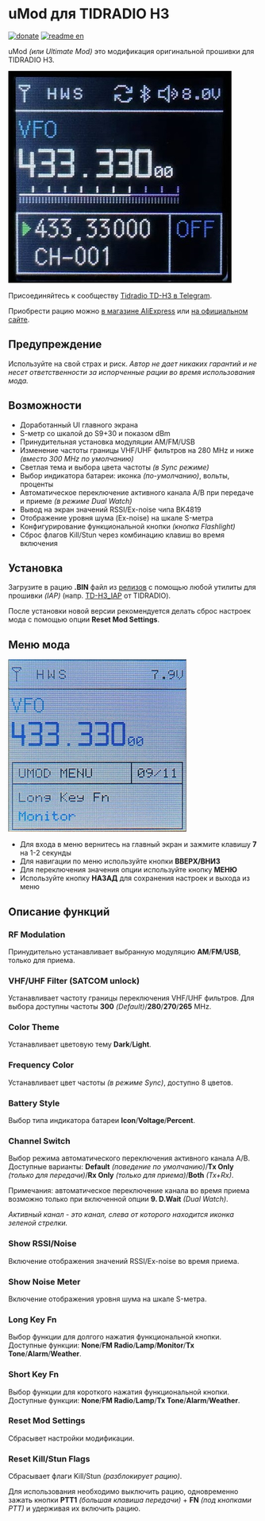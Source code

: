 # uMod для TIDRADIO H3
[![donate](https://img.shields.io/badge/%D0%9F%D0%BE%D0%B1%D0%BB%D0%B0%D0%B3%D0%BE%D0%B4%D0%B0%D1%80%D0%B8%D1%82%D1%8C%20%D0%B0%D0%B2%D1%82%D0%BE%D1%80%D0%B0-CloudTips-blue)](https://pay.cloudtips.ru/p/fc5c5a15) [![readme en](https://img.shields.io/badge/README%20in%20English-214a57)](/README.md)

uMod _(или Ultimate Mod)_ это модификация оригинальной прошивки для TIDRADIO H3.

![uMod R3](images/umod.jpg)

Присоединяйтесь к сообществу [Tidradio TD-H3 в Telegram](https://t.me/TD_H3).

Приобрести рацию можно [в магазине AliExpress](https://aliexpress.com/item/3256806485271821.html) или [на официальном сайте](https://tidradio.com/products/h3-ham-radio).

## Предупреждение
Используйте на свой страх и риск. *Автор не дает никаких гарантий и не несет ответственности за испорченные рации во время использования мода.*

## Возможности
* Доработанный UI главного экрана
* S-метр со шкалой до S9+30 и показом dBm
* Принудительная установка модуляции AM/FM/USB
* Изменение частоты границы VHF/UHF фильтров на 280 MHz и ниже _(вместо 300 MHz по умолчанию)_
* Светлая тема и выбора цвета частоты _(в Sync режиме)_
* Выбор индикатора батареи: иконка _(по-умолчанию)_, вольты, проценты
* Автоматическое переключение активного канала A/B при передаче и приеме _(в режиме Dual Watch)_
* Вывод на экран значений RSSI/Ex-noise чипа BK4819
* Отображение уровня шума (Ex-noise) на шкале S-метра
* Конфигурирование функциональной кнопки _(кнопка Flashlight)_
* Сброс флагов Kill/Stun через комбинацию клавиш во время включения

## Установка
Загрузите в рацию **.BIN** файл из [релизов](https://github.com/yobabyte/tid_umod/releases/latest) с помощью любой утилиты для прошивки *(IAP)* (напр. [TD-H3_IAP](https://www.walkietalkiesoftware.com/portal/index/software_detail/id/69.html) от TIDRADIO).

После установки новой версии рекомендуется делать сброс настроек мода с помощью опции **Reset Mod Settings**.

## Меню мода
![uMod Menu](images/umod_menu.jpg)
* Для входа в меню вернитесь на главный экран и зажмите клавишу **7** на 1-2 секунды
* Для навигации по меню используйте кнопки **ВВЕРХ/ВНИЗ**
* Для переключения значения опции используйте кнопку **МЕНЮ**
* Используйте кнопку **НАЗАД** для сохранения настроек и выхода из меню

## Описание функций
### RF Modulation
Принудительно устанавливает выбранную модуляцию **AM**/**FM**/**USB**, только для приема.

### VHF/UHF Filter (SATCOM unlock)
Устанавливает частоту границы переключения VHF/UHF фильтров. Для выбора доступны частоты **300** _(Default)_/**280**/**270**/**265** MHz.

### Color Theme
Устанавливает цветовую тему **Dark**/**Light**.

### Frequency Color
Устанавливает цвет частоты _(в режиме Sync)_, доступно 8 цветов.

### Battery Style
Выбор типа индикатора батареи **Icon**/**Voltage**/**Percent**.

### Channel Switch
Выбор режима автоматического переключения активного канала A/B. Доступные варианты: **Default** _(поведение по умолчанию)_/**Tx Only** _(только для передачи)_/**Rx Only** _(только для приема)_/**Both** _(Tx+Rx)_.

Примечания: автоматическое переключение канала во время приема возможно только при включенной опции **9. D.Wait** _(Dual Watch)_.

_Активный канал - это канал, слева от которого находится иконка зеленой стрелки._

### Show RSSI/Noise
Включение отображения значений RSSI/Ex-noise во время приема.

### Show Noise Meter
Включение отображения уровня шума на шкале S-метра.

### Long Key Fn
Выбор функции для долгого нажатия функциональной кнопки. Доступные функции: **None**/**FM Radio**/**Lamp**/**Monitor**/**Tx Tone**/**Alarm**/**Weather**.

### Short Key Fn
Выбор функции для короткого нажатия функциональной кнопки. Доступные функции: **None**/**FM Radio**/**Lamp**/**Tx Tone**/**Alarm**/**Weather**.

### Reset Mod Settings
Сбрасывет настройки модификации.

### Reset Kill/Stun Flags
Сбрасывает флаги Kill/Stun _(разблокирует рацию)_.

Для использования необходимо выключить рацию, одновременно зажать кнопки **PTT1** _(большая клавиша передачи)_ + **FN** _(под кнопками PTT)_ и удерживая их включить рацию.
